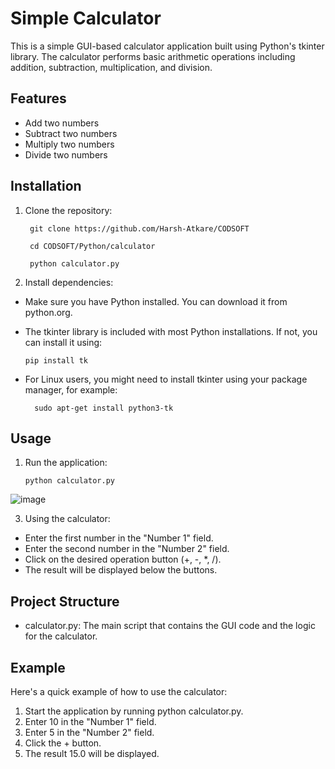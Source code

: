 # Simple Calculator #

This is a simple GUI-based calculator application built using Python's tkinter library. The calculator performs basic arithmetic operations including addition, subtraction, multiplication, and division.
## Features ##

- Add two numbers
- Subtract two numbers
- Multiply two numbers
- Divide two numbers  

## Installation ##

1. Clone the repository:

        git clone https://github.com/Harsh-Atkare/CODSOFT

        cd CODSOFT/Python/calculator

        python calculator.py
   

3. Install dependencies:

- Make sure you have Python installed. You can download it from python.org.
- The tkinter library is included with most Python installations. If not, you can install it using:

      pip install tk

- For Linux users, you might need to install tkinter using your package manager, for example:

        sudo apt-get install python3-tk

## Usage ##

1. Run the application:

       python calculator.py
   
![image](https://github.com/Harsh-Atkare/CODSOFT/assets/78349104/6074c33a-f2b7-4aa5-b3b7-6e8dc8518e38)


3. Using the calculator:
- Enter the first number in the "Number 1" field.
- Enter the second number in the "Number 2" field.
- Click on the desired operation button (+, -, *, /).
- The result will be displayed below the buttons.

## Project Structure ##

- calculator.py: The main script that contains the GUI code and the logic for the calculator.


## Example ##

Here's a quick example of how to use the calculator:

1. Start the application by running python calculator.py.
2. Enter 10 in the "Number 1" field.
3. Enter 5 in the "Number 2" field.
4. Click the + button.
5. The result 15.0 will be displayed.
